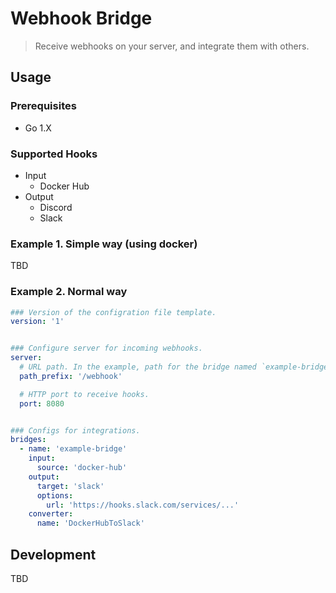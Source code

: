 # Webhook Bridge

> Receive webhooks on your server, and integrate them with others.

## Usage

### Prerequisites

  - Go 1.X

### Supported Hooks

  - Input
    - Docker Hub
  - Output
    - Discord
    - Slack

### Example 1. Simple way (using docker)

TBD

### Example 2. Normal way

```yaml
### Version of the configration file template.
version: '1'


### Configure server for incoming webhooks.
server:
  # URL path. In the example, path for the bridge named `example-bridge` becomes `/webhook/example-bridge`.
  path_prefix: '/webhook'

  # HTTP port to receive hooks.
  port: 8080


### Configs for integrations.
bridges:
  - name: 'example-bridge'
    input:
      source: 'docker-hub'
    output:
      target: 'slack'
      options:
        url: 'https://hooks.slack.com/services/...'
    converter:
      name: 'DockerHubToSlack'
```


## Development

TBD
